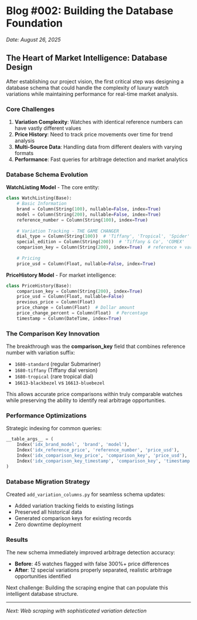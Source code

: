# Blog #002: Building the Database Foundation

*Date: August 26, 2025*

## The Heart of Market Intelligence: Database Design

After establishing our project vision, the first critical step was designing a database schema that could handle the complexity of luxury watch variations while maintaining performance for real-time market analysis.

### Core Challenges

1. **Variation Complexity**: Watches with identical reference numbers can have vastly different values
2. **Price History**: Need to track price movements over time for trend analysis  
3. **Multi-Source Data**: Handling data from different dealers with varying formats
4. **Performance**: Fast queries for arbitrage detection and market analytics

### Database Schema Evolution

**WatchListing Model** - The core entity:
```python
class WatchListing(Base):
    # Basic Information
    brand = Column(String(100), nullable=False, index=True)
    model = Column(String(200), nullable=False, index=True)  
    reference_number = Column(String(100), index=True)
    
    # Variation Tracking - THE GAME CHANGER
    dial_type = Column(String(100))  # 'Tiffany', 'Tropical', 'Spider'
    special_edition = Column(String(200))  # 'Tiffany & Co', 'COMEX'
    comparison_key = Column(String(200), index=True)  # reference + variation
    
    # Pricing
    price_usd = Column(Float, nullable=False, index=True)
```

**PriceHistory Model** - For market intelligence:
```python
class PriceHistory(Base):
    comparison_key = Column(String(200), index=True)
    price_usd = Column(Float, nullable=False) 
    previous_price = Column(Float)
    price_change = Column(Float)  # Dollar amount
    price_change_percent = Column(Float)  # Percentage
    timestamp = Column(DateTime, index=True)
```

### The Comparison Key Innovation

The breakthrough was the **comparison_key** field that combines reference number with variation suffix:
- `1680-standard` (regular Submariner)
- `1680-tiffany` (Tiffany dial version)
- `1680-tropical` (rare tropical dial)
- `16613-blackbezel` vs `16613-bluebezel`

This allows accurate price comparisons within truly comparable watches while preserving the ability to identify real arbitrage opportunities.

### Performance Optimizations

Strategic indexing for common queries:
```python
__table_args__ = (
    Index('idx_brand_model', 'brand', 'model'),
    Index('idx_reference_price', 'reference_number', 'price_usd'),
    Index('idx_comparison_key_price', 'comparison_key', 'price_usd'),
    Index('idx_comparison_key_timestamp', 'comparison_key', 'timestamp'),
)
```

### Database Migration Strategy

Created `add_variation_columns.py` for seamless schema updates:
- Added variation tracking fields to existing listings
- Preserved all historical data
- Generated comparison keys for existing records
- Zero downtime deployment

### Results

The new schema immediately improved arbitrage detection accuracy:
- **Before**: 45 watches flagged with false 300%+ price differences
- **After**: 12 special variations properly separated, realistic arbitrage opportunities identified

Next challenge: Building the scraping engine that can populate this intelligent database structure.

---
*Next: Web scraping with sophisticated variation detection*